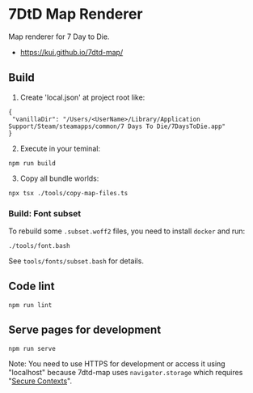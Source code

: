 # 7DtD Map Renderer

Map renderer for 7 Day to Die.

- https://kui.github.io/7dtd-map/

## Build

1. Create 'local.json' at project root like:

```
{
 "vanillaDir": "/Users/<UserName>/Library/Application Support/Steam/steamapps/common/7 Days To Die/7DaysToDie.app"
}
```

2. Execute in your teminal:

```
npm run build
```

3. Copy all bundle worlds:

```
npx tsx ./tools/copy-map-files.ts
```

### Build: Font subset

To rebuild some `.subset.woff2` files, you need to install `docker` and run:

```
./tools/font.bash
```

See `tools/fonts/subset.bash` for details.

## Code lint

```
npm run lint
```

## Serve pages for development

```
npm run serve
```

Note: You need to use HTTPS for development or access it using "localhost" because 7dtd-map uses `navigator.storage` which requires "[Secure Contexts][]".

[Secure Contexts]: https://developer.mozilla.org/en-US/docs/Web/Security/Secure_Contexts
